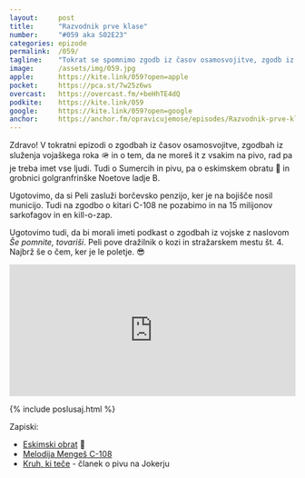```yaml
---
layout: 	post
title:  	"Razvodnik prve klase"
number: 	"#059 aka S02E23"
categories:	epizode
permalink:	/059/
tagline: 	"Tokrat se spomnimo zgodb iz časov osamosvojitve, zgodb iz služenja vojaškega roka, govorimo o borčevski penziji in stražarskem mestu št. 4. In o kozi, ki je preživela! :)"
image:		/assets/img/059.jpg
apple:		https://kite.link/059?open=apple
pocket:		https://pca.st/7w25z6ws
overcast:	https://overcast.fm/+beHhTE4dQ
podkite:	https://kite.link/059
google:		https://kite.link/059?open=google
anchor:		https://anchor.fm/opravicujemose/episodes/Razvodnik-prve-klase-e149orv/a-a646rns
---
```


Zdravo! V tokratni epizodi o zgodbah iz časov osamosvojitve, zgodbah iz služenja vojaškega roka 🪖 in o tem, da ne moreš it z vsakim na pivo, rad pa je treba imet vse ljudi. Tudi o Sumercih in pivu, pa o eskimskem obratu 🛶 in grobnici golgranfrinške Noetove ladje B.

Ugotovimo, da si Peli zasluži borčevsko penzijo, ker je na bojišče nosil municijo. Tudi na zgodbo o kitari C-108 ne pozabimo in na 15 milijonov sarkofagov in en kill-o-zap.

Ugotovimo tudi, da bi morali imeti podkast o zgodbah iz vojske z naslovom _Še pomnite, tovariši_. Peli pove dražilnik o kozi in stražarskem mestu št. 4. Najbrž še o čem, ker je le poletje. 😎

<iframe src="https://open.spotify.com/embed/episode/1LmXE6FkCy8otBF0nIsTNe" width="100%" height="232" frameBorder="0" allowtransparency="true" allow="encrypted-media"></iframe>

{% include poslusaj.html %}

Zapiski:
- [Eskimski obrat](https://www.youtube.com/watch?v=JdEdhZHQ3GY) 🎥
- [Melodija Mengeš C-108](https://www.google.com/search?q=melodija+mengeš+C-108&tbm=isch)
- [Kruh, ki teče](https://joker.muzej.si/article.php?rubrika=1&articleid=5088&page=2) - članek o pivu na Jokerju 